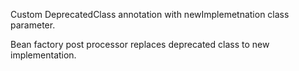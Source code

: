 <p>Custom DeprecatedClass annotation with newImplemetnation class parameter.</p>
<p>Bean factory post processor replaces deprecated class to new implementation.</p>